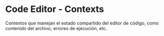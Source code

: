 # Code Editor - Contexts

Contextos que manejan el estado compartido del editor de código, como contenido del archivo, errores
de ejecución, etc.
